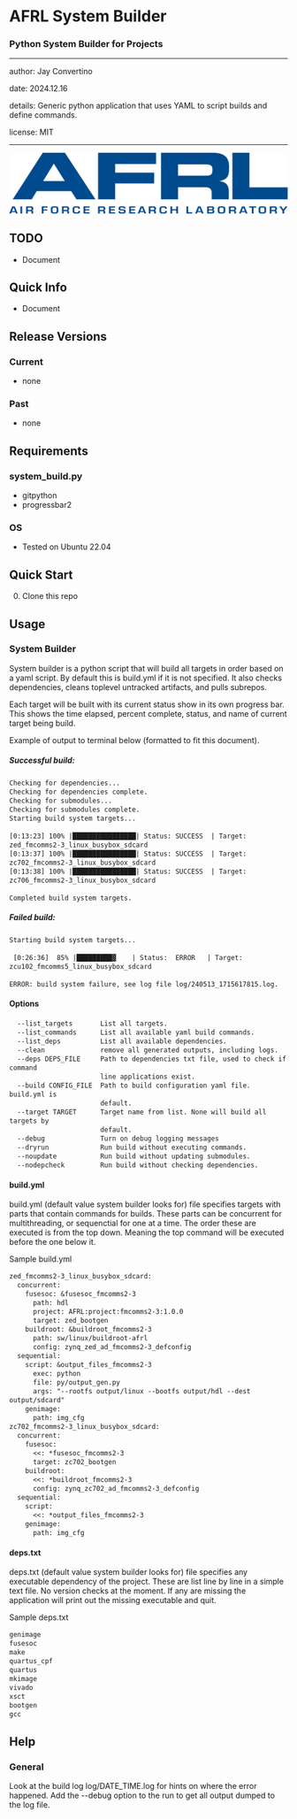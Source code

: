 # AFRL System Builder
### Python System Builder for Projects

---

author: Jay Convertino

date: 2024.12.16

details: Generic python application that uses YAML to script builds and define commands.

license: MIT

---

![logo_img](img/AFRL.png)

## TODO
  - Document

## Quick Info
  - Document

## Release Versions
### Current
  - none

### Past
  - none

## Requirements
### system_build.py
  - gitpython
  - progressbar2

### OS
  - Tested on Ubuntu 22.04

## Quick Start
  0. Clone this repo

## Usage
### System Builder
System builder is a python script that will build all targets in order based on a yaml script. By default this is build.yml if it is not specified. It also checks dependencies, cleans toplevel untracked artifacts, and pulls subrepos.

Each target will be built with its current status show in its own progress bar. This shows the time elapsed, percent complete, status, and name of current target being build.

Example of output to terminal below (formatted to fit this document).

##### Successful build:

```
Checking for dependencies...
Checking for dependencies complete.
Checking for submodules...
Checking for submodules complete.
Starting build system targets...

[0:13:23] 100% |████████████████| Status: SUCCESS  | Target: zed_fmcomms2-3_linux_busybox_sdcard
[0:13:37] 100% |████████████████| Status: SUCCESS  | Target: zc702_fmcomms2-3_linux_busybox_sdcard
[0:13:38] 100% |████████████████| Status: SUCCESS  | Target: zc706_fmcomms2-3_linux_busybox_sdcard

Completed build system targets.
```

##### Failed build:

```
Starting build system targets...

 [0:26:36]  85% |█████████▓    | Status:  ERROR   | Target: zcu102_fmcomms5_linux_busybox_sdcard

ERROR: build system failure, see log file log/240513_1715617815.log.
```

#### Options

```
  --list_targets       List all targets.
  --list_commands      List all available yaml build commands.
  --list_deps          List all available dependencies.
  --clean              remove all generated outputs, including logs.
  --deps DEPS_FILE     Path to dependencies txt file, used to check if command
                       line applications exist.
  --build CONFIG_FILE  Path to build configuration yaml file. build.yml is
                       default.
  --target TARGET      Target name from list. None will build all targets by
                       default.
  --debug              Turn on debug logging messages
  --dryrun             Run build without executing commands.
  --noupdate           Run build without updating submodules.
  --nodepcheck         Run build without checking dependencies.
```

#### build.yml
build.yml (default value system builder looks for) file specifies targets with parts that contain commands for builds. These parts can be concurrent for multithreading, or sequenctial for one at a time. The order these are executed is from the top down. Meaning the top command will be executed before the one below it.

Sample build.yml

```
zed_fmcomms2-3_linux_busybox_sdcard:
  concurrent:
    fusesoc: &fusesoc_fmcomms2-3
      path: hdl
      project: AFRL:project:fmcomms2-3:1.0.0
      target: zed_bootgen
    buildroot: &buildroot_fmcomms2-3
      path: sw/linux/buildroot-afrl
      config: zynq_zed_ad_fmcomms2-3_defconfig
  sequential:
    script: &output_files_fmcomms2-3
      exec: python
      file: py/output_gen.py
      args: "--rootfs output/linux --bootfs output/hdl --dest output/sdcard"
    genimage:
      path: img_cfg
zc702_fmcomms2-3_linux_busybox_sdcard:
  concurrent:
    fusesoc:
      <<: *fusesoc_fmcomms2-3
      target: zc702_bootgen
    buildroot:
      <<: *buildroot_fmcomms2-3
      config: zynq_zc702_ad_fmcomms2-3_defconfig
  sequential:
    script:
      <<: *output_files_fmcomms2-3
    genimage:
      path: img_cfg
```

#### deps.txt
deps.txt (default value system builder looks for) file specifies any executable dependency of the project. These are list line by line in a simple text file. No version checks at the moment. If any are missing the application will print out the missing executable and quit.

Sample deps.txt

```
genimage
fusesoc
make
quartus_cpf
quartus
mkimage
vivado
xsct
bootgen
gcc
```

## Help
### General
Look at the build log log/DATE_TIME.log for hints on where the error happened. Add the --debug option to the run to get all output dumped to the log file.
